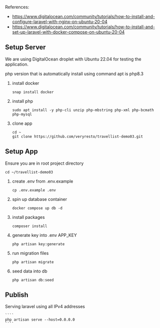 References:
- https://www.digitalocean.com/community/tutorials/how-to-install-and-configure-laravel-with-nginx-on-ubuntu-20-04
- https://www.digitalocean.com/community/tutorials/how-to-install-and-set-up-laravel-with-docker-compose-on-ubuntu-20-04

## Setup Server
We are using DigitalOcean droplet with Ubuntu 22.04 for testing the application.

php version that is automatically install using command apt is php8.3

1. install docker
    ````
    snap install docker
    ````
2. install php
    ````
    sudo apt install -y php-cli unzip php-mbstring php-xml php-bcmath php-mysql
    ````
3. clone app
    ````
    cd ~
    git clone https://github.com/veryresto/travellist-demo03.git
    ````

## Setup App
Ensure you are in root project directory
````
cd ~/travellist-demo03
````


1. create .env from .env.example
    ````
    cp .env.example .env
    ````
2. spin up database container
    ````
    docker compose up db -d
    ````
3. install packages
    ````
    composer install
    ````
4. generate key into .env APP_KEY
    ````
    php artisan key:generate
    ````
5. run migration files
    ````
    php artisan migrate
    ````
6. seed data into db
    ````
    php artisan db:seed
    ````

## Publish
Serving laravel using all IPv4 addresses

    ````
    php artisan serve --host=0.0.0.0
    ````